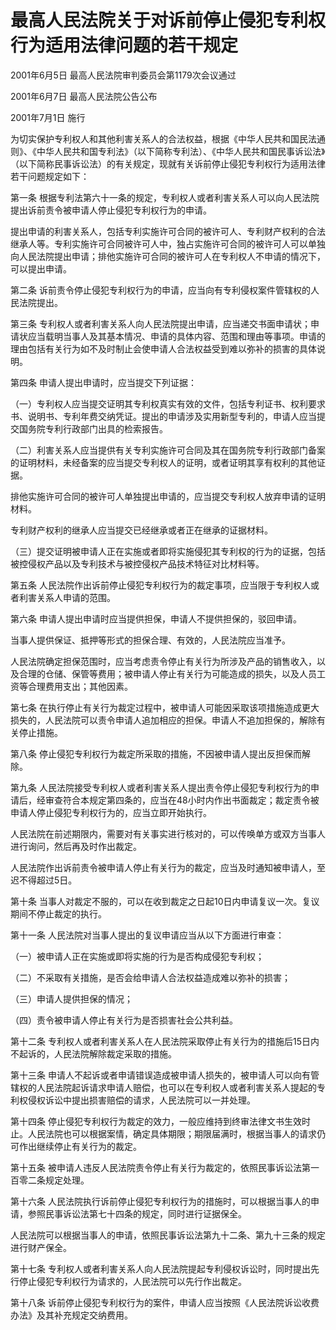 # 最高人民法院关于对诉前停止侵犯专利权行为适用法律问题的若干规定

2001年6月5日 最高人民法院审判委员会第1179次会议通过

2001年6月7日 最高人民法院公告公布

2001年7月1日 施行



为切实保护专利权人和其他利害关系人的合法权益，根据《中华人民共和国民法通则》、《中华人民共和国专利法》（以下简称专利法）、《中华人民共和国民事诉讼法》（以下简称民事诉讼法）的有关规定，现就有关诉前停止侵犯专利权行为适用法律若干问题规定如下：

第一条 根据专利法第六十一条的规定，专利权人或者利害关系人可以向人民法院提出诉前责令被申请人停止侵犯专利权行为的申请。

提出申请的利害关系人，包括专利实施许可合同的被许可人、专利财产权利的合法继承人等。专利实施许可合同被许可人中，独占实施许可合同的被许可人可以单独向人民法院提出申请；排他实施许可合同的被许可人在专利权人不申请的情况下，可以提出申请。

第二条 诉前责令停止侵犯专利权行为的申请，应当向有专利侵权案件管辖权的人民法院提出。

第三条 专利权人或者利害关系人向人民法院提出申请，应当递交书面申请状；申请状应当载明当事人及其基本情况、申请的具体内容、范围和理由等事项。申请的理由包括有关行为如不及时制止会使申请人合法权益受到难以弥补的损害的具体说明。

第四条 申请人提出申请时，应当提交下列证据：

（一）专利权人应当提交证明其专利权真实有效的文件，包括专利证书、权利要求书、说明书、专利年费交纳凭证。提出的申请涉及实用新型专利的，申请人应当提交国务院专利行政部门出具的检索报告。

（二）利害关系人应当提供有关专利实施许可合同及其在国务院专利行政部门备案的证明材料，未经备案的应当提交专利权人的证明，或者证明其享有权利的其他证据。

排他实施许可合同的被许可人单独提出申请的，应当提交专利权人放弃申请的证明材料。

专利财产权利的继承人应当提交已经继承或者正在继承的证据材料。

（三）提交证明被申请人正在实施或者即将实施侵犯其专利权的行为的证据，包括被控侵权产品以及专利技术与被控侵权产品技术特征对比材料等。

第五条 人民法院作出诉前停止侵犯专利权行为的裁定事项，应当限于专利权人或者利害关系人申请的范围。

第六条 申请人提出申请时应当提供担保，申请人不提供担保的，驳回申请。

当事人提供保证、抵押等形式的担保合理、有效的，人民法院应当准予。

人民法院确定担保范围时，应当考虑责令停止有关行为所涉及产品的销售收入，以及合理的仓储、保管等费用；被申请人停止有关行为可能造成的损失，以及人员工资等合理费用支出；其他因素。

第七条 在执行停止有关行为裁定过程中，被申请人可能因采取该项措施造成更大损失的，人民法院可以责令申请人追加相应的担保。申请人不追加担保的，解除有关停止措施。

第八条 停止侵犯专利权行为裁定所采取的措施，不因被申请人提出反担保而解除。

第九条 人民法院接受专利权人或者利害关系人提出责令停止侵犯专利权行为的申请后，经审查符合本规定第四条的，应当在48小时内作出书面裁定；裁定责令被申请人停止侵犯专利权行为的，应当立即开始执行。

人民法院在前述期限内，需要对有关事实进行核对的，可以传唤单方或双方当事人进行询问，然后再及时作出裁定。

人民法院作出诉前责令被申请人停止有关行为的裁定，应当及时通知被申请人，至迟不得超过5日。

第十条 当事人对裁定不服的，可以在收到裁定之日起10日内申请复议一次。复议期间不停止裁定的执行。

第十一条 人民法院对当事人提出的复议申请应当从以下方面进行审查：

（一）被申请人正在实施或即将实施的行为是否构成侵犯专利权；

（二）不采取有关措施，是否会给申请人合法权益造成难以弥补的损害；

（三）申请人提供担保的情况；

（四）责令被申请人停止有关行为是否损害社会公共利益。

第十二条 专利权人或者利害关系人在人民法院采取停止有关行为的措施后15日内不起诉的，人民法院解除裁定采取的措施。

第十三条 申请人不起诉或者申请错误造成被申请人损失的，被申请人可以向有管辖权的人民法院起诉请求申请人赔偿，也可以在专利权人或者利害关系人提起的专利权侵权诉讼中提出损害赔偿的请求，人民法院可以一并处理。

第十四条 停止侵犯专利权行为裁定的效力，一般应维持到终审法律文书生效时止。人民法院也可以根据案情，确定具体期限；期限届满时，根据当事人的请求仍可作出继续停止有关行为的裁定。

第十五条 被申请人违反人民法院责令停止有关行为裁定的，依照民事诉讼法第一百零二条规定处理。

第十六条 人民法院执行诉前停止侵犯专利权行为的措施时，可以根据当事人的申请，参照民事诉讼法第七十四条的规定，同时进行证据保全。

人民法院可以根据当事人的申请，依照民事诉讼法第九十二条、第九十三条的规定进行财产保全。

第十七条 专利权人或者利害关系人向人民法院提起专利侵权诉讼时，同时提出先行停止侵犯专利权行为请求的，人民法院可以先行作出裁定。

第十八条 诉前停止侵犯专利权行为的案件，申请人应当按照《人民法院诉讼收费办法》及其补充规定交纳费用。